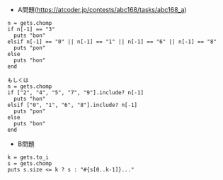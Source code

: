 - A問題(https://atcoder.jp/contests/abc168/tasks/abc168_a)

```
n = gets.chomp
if n[-1] == "3"
  puts "bon"
elsif n[-1] == "0" || n[-1] == "1" || n[-1] == "6" || n[-1] == "8"
  puts "pon"
else
  puts "hon"
end

もしくは
n = gets.chomp
if ["2", "4", "5", "7", "9"].include? n[-1]
  puts "hon"
elsif ["0", "1", "6", "8"].include? n[-1]
  puts "pon"
else
  puts "bon"
end
```

- B問題
```
k = gets.to_i
s = gets.chomp
puts s.size <= k ? s : "#{s[0..k-1]}..."
```
